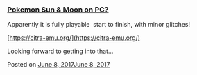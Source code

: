 
### [Pokemon Sun & Moon on PC?](https://fazthebro.com/2017/06/09/pokemon-sun-moon-on-pc/)

Apparently it is fully playable  start to finish, with minor glitches!

[https://citra-emu.org/](https://citra-emu.org/)

Looking forward to getting into that…

Posted on [June 8, 2017June 8, 2017](https://fazthebro.com/2017/06/08/weve-had-it-with-this-place-its-over-time-to-window/)
